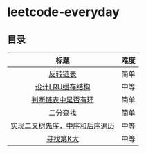 # leetcode-everyday

## 目录

| 标题 | 难度 |
|:--------:|:--------:|
| [反转链表](https://github.com/ericluj/leetcode-everyday/tree/main/leetcode/reverse-linked-list) | 简单                                             
| [设计LRU缓存结构](https://github.com/ericluj/leetcode-everyday/tree/main/leetcode/lru) | 中等 
| [判断链表中是否有环](https://github.com/ericluj/leetcode-everyday/tree/main/leetcode/has-cycle) | 简单 
| [二分查找](https://github.com/ericluj/leetcode-everyday/tree/main/leetcode/upper-bound) | 简单 
| [实现二叉树先序，中序和后序遍历](https://github.com/ericluj/leetcode-everyday/tree/main/leetcode/three-orders) | 中等 
| [寻找第K大](https://github.com/ericluj/leetcode-everyday/tree/main/leetcode/find-kth) | 中等 